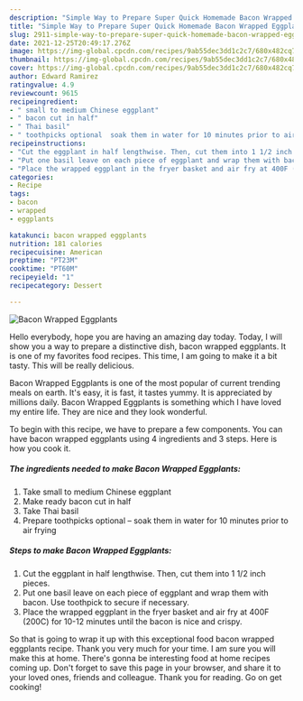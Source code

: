 ```yaml
---
description: "Simple Way to Prepare Super Quick Homemade Bacon Wrapped Eggplants"
title: "Simple Way to Prepare Super Quick Homemade Bacon Wrapped Eggplants"
slug: 2911-simple-way-to-prepare-super-quick-homemade-bacon-wrapped-eggplants
date: 2021-12-25T20:49:17.276Z
image: https://img-global.cpcdn.com/recipes/9ab55dec3dd1c2c7/680x482cq70/bacon-wrapped-eggplants-recipe-main-photo.jpg
thumbnail: https://img-global.cpcdn.com/recipes/9ab55dec3dd1c2c7/680x482cq70/bacon-wrapped-eggplants-recipe-main-photo.jpg
cover: https://img-global.cpcdn.com/recipes/9ab55dec3dd1c2c7/680x482cq70/bacon-wrapped-eggplants-recipe-main-photo.jpg
author: Edward Ramirez
ratingvalue: 4.9
reviewcount: 9615
recipeingredient:
- " small to medium Chinese eggplant"
- " bacon cut in half"
- " Thai basil"
- " toothpicks optional  soak them in water for 10 minutes prior to air frying"
recipeinstructions:
- "Cut the eggplant in half lengthwise. Then, cut them into 1 1/2 inch pieces."
- "Put one basil leave on each piece of eggplant and wrap them with bacon. Use toothpick to secure if necessary."
- "Place the wrapped eggplant in the fryer basket and air fry at 400F (200C) for 10-12 minutes until the bacon is nice and crispy."
categories:
- Recipe
tags:
- bacon
- wrapped
- eggplants

katakunci: bacon wrapped eggplants 
nutrition: 181 calories
recipecuisine: American
preptime: "PT23M"
cooktime: "PT60M"
recipeyield: "1"
recipecategory: Dessert

---
```



![Bacon Wrapped Eggplants](https://img-global.cpcdn.com/recipes/9ab55dec3dd1c2c7/680x482cq70/bacon-wrapped-eggplants-recipe-main-photo.jpg)

Hello everybody, hope you are having an amazing day today. Today, I will show you a way to prepare a distinctive dish, bacon wrapped eggplants. It is one of my favorites food recipes. This time, I am going to make it a bit tasty. This will be really delicious.

Bacon Wrapped Eggplants is one of the most popular of current trending meals on earth. It's easy, it is fast, it tastes yummy. It is appreciated by millions daily. Bacon Wrapped Eggplants is something which I have loved my entire life. They are nice and they look wonderful.




To begin with this recipe, we have to prepare a few components. You can have bacon wrapped eggplants using 4 ingredients and 3 steps. Here is how you cook it.

<!--inarticleads1-->

##### The ingredients needed to make Bacon Wrapped Eggplants:

1. Take  small to medium Chinese eggplant
1. Make ready  bacon cut in half
1. Take  Thai basil
1. Prepare  toothpicks optional – soak them in water for 10 minutes prior to air frying




<!--inarticleads2-->

##### Steps to make Bacon Wrapped Eggplants:

1. Cut the eggplant in half lengthwise. Then, cut them into 1 1/2 inch pieces.
1. Put one basil leave on each piece of eggplant and wrap them with bacon. Use toothpick to secure if necessary.
1. Place the wrapped eggplant in the fryer basket and air fry at 400F (200C) for 10-12 minutes until the bacon is nice and crispy.




So that is going to wrap it up with this exceptional food bacon wrapped eggplants recipe. Thank you very much for your time. I am sure you will make this at home. There's gonna be interesting food at home recipes coming up. Don't forget to save this page in your browser, and share it to your loved ones, friends and colleague. Thank you for reading. Go on get cooking!
